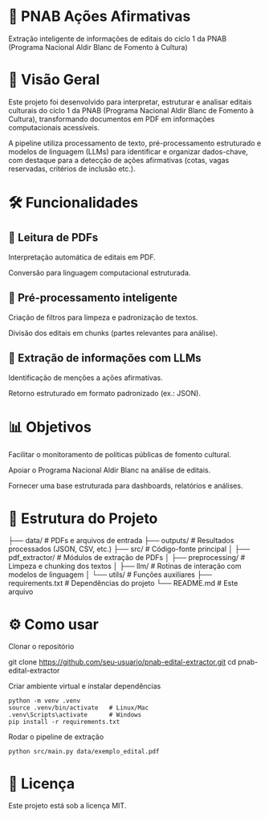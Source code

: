 # 📑 PNAB Ações Afirmativas

Extração inteligente de informações de editais do ciclo 1 da PNAB (Programa Nacional Aldir Blanc de Fomento à Cultura)

# 🚀 Visão Geral

Este projeto foi desenvolvido para interpretar, estruturar e analisar editais culturais do ciclo 1 da PNAB (Programa Nacional Aldir Blanc de Fomento à Cultura), transformando documentos em PDF em informações computacionais acessíveis.

A pipeline utiliza processamento de texto, pré-processamento estruturado e modelos de linguagem (LLMs) para identificar e organizar dados-chave, com destaque para a detecção de ações afirmativas (cotas, vagas reservadas, critérios de inclusão etc.).

# 🛠️ Funcionalidades

## 📂 Leitura de PDFs

Interpretação automática de editais em PDF.

Conversão para linguagem computacional estruturada.

## 🧹 Pré-processamento inteligente

Criação de filtros para limpeza e padronização de textos.

Divisão dos editais em chunks (partes relevantes para análise).

## 🤖 Extração de informações com LLMs

Identificação de menções a ações afirmativas.

Retorno estruturado em formato padronizado (ex.: JSON).

# 📊 Objetivos

Facilitar o monitoramento de políticas públicas de fomento cultural.

Apoiar o Programa Nacional Aldir Blanc na análise de editais.

Fornecer uma base estruturada para dashboards, relatórios e análises.

# 📂 Estrutura do Projeto
├── data/               # PDFs e arquivos de entrada
├── outputs/            # Resultados processados (JSON, CSV, etc.)
├── src/                # Código-fonte principal
│   ├── pdf_extractor/  # Módulos de extração de PDFs
│   ├── preprocessing/  # Limpeza e chunking dos textos
│   ├── llm/            # Rotinas de interação com modelos de linguagem
│   └── utils/          # Funções auxiliares
├── requirements.txt    # Dependências do projeto
└── README.md           # Este arquivo

# ⚙️ Como usar

Clonar o repositório

git clone https://github.com/seu-usuario/pnab-edital-extractor.git
cd pnab-edital-extractor


Criar ambiente virtual e instalar dependências
 
 ```
python -m venv .venv
source .venv/bin/activate   # Linux/Mac
.venv\Scripts\activate      # Windows
pip install -r requirements.txt
```

Rodar o pipeline de extração

```
python src/main.py data/exemplo_edital.pdf
```

# 📜 Licença

Este projeto está sob a licença MIT.

